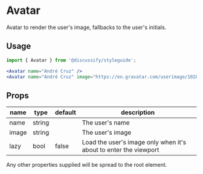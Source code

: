# Avatar

Avatar to render the user's image, fallbacks to the user's initials.

## Usage

```jsx
import { Avatar } from '@discussify/styleguide';

<Avatar name="André Cruz" />
<Avatar name="André Cruz" image="https://en.gravatar.com/userimage/102855892/467eb9028a2018993024d612255dc20e.png" />
```

## Props

| name | type | default | description |
| ---- | ---- | ------- | ----------- |
| name | string | | The user's name |
| image | string | | The user's image |
| lazy | bool | false | Load the user's image only when it's about to enter the viewport |

Any other properties supplied will be spread to the root element.
